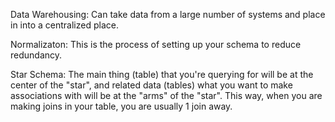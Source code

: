 Data Warehousing:  Can take data from a large number of systems and place in into a centralized place.

Normalizaton: This is the process of setting up your schema to reduce redundancy.

Star Schema: The main thing (table) that you're querying for will be at the center of the "star", and related data (tables) what you want to make associations with will be at the "arms" of the "star".  This way, when you are making joins in your table, you are usually 1 join away.